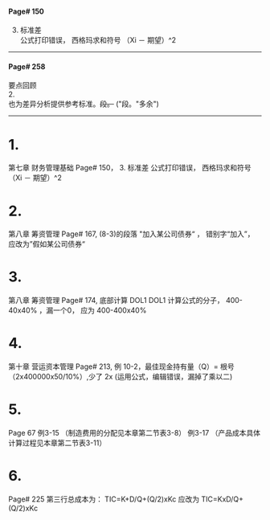 #### Page# 150
3. 标准差  
公式打印错误， 西格玛求和符号 （Xi － 期望）^2   

___


#### Page# 258
要点回顾  
2.  
也为差异分析提供参考标准。~~段。~~ ("段。"多余")
___ 




# 1.
第七章 财务管理基础
Page# 150，
3. 标准差
公式打印错误， 西格玛求和符号 （Xi － 期望）^2 


# 2.
第八章 筹资管理
Page# 167,
(8-3)的段落
"加入某公司债券“ ， 错别字“加入”，
应改为”假如某公司债券“

# 3.
第八章 筹资管理
Page# 174,
底部计算  DOL1
DOL1 计算公式的分子， 400-40x40% ，漏一个0，
应为 400-400x40%


# 4.
第十章 营运资本管理
Page# 213,
例 10-2，最佳现金持有量（Q）= 根号（2x400000x50/10%）,少了 2x (运用公式，编辑错误，漏掉了乘以二)

# 5. 
Page 67
例3-15 （制造费用的分配见本章第二节表3-8）
例3-17 （产品成本具体计算过程见本章第二节表3-11）

# 6.  
Page# 225
第三行总成本为： TIC=K+D/Q+(Q/2)xKc
应改为 TIC=KxD/Q+(Q/2)xKc
